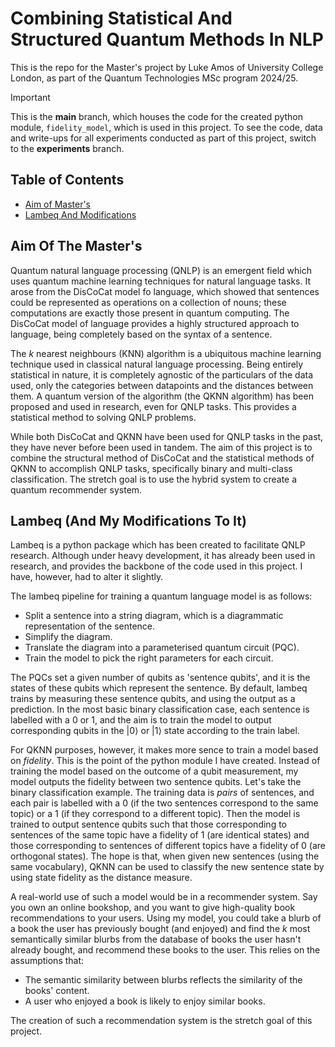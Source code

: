 # Combining Statistical And Structured Quantum Methods In NLP
This is the repo for the Master's project by Luke Amos of University College London, as part of the Quantum Technologies MSc program 2024/25.

> [!IMPORTANT]
> This is the **main** branch, which houses the code for the created python module, `fidelity_model`, which is used in this project. To see the code, data and write-ups for all experiments conducted as part of this project, switch to the **experiments** branch.

## Table of Contents
- [Aim of Master's](#aim-of-the-masters)
- [Lambeq And Modifications](#lambeq-and-my-modifications-to-it)

## Aim Of The Master's[](#aim-of-the-masters)
Quantum natural language processing (QNLP) is an emergent field which uses quantum machine learning techniques for natural language tasks. It arose from the DisCoCat model fo language, which showed that sentences could be represented as operations on a collection of nouns; these computations are exactly those present in quantum computing. The DisCoCat model of language provides a highly structured approach to language, being completely based on the syntax of a sentence. 

The $k$ nearest neighbours (KNN) algorithm is a ubiquitous machine learning technique used in classical natural language processing. Being entirely statistical in nature, it is completely agnostic of the particulars of the data used, only the categories between datapoints and the distances between them. A quantum version of the algorithm (the QKNN algorithm) has been proposed and used in research, even for QNLP tasks. This provides a statistical method to solving QNLP problems.

While both DisCoCat and QKNN have been used for QNLP tasks in the past, they have never before been used in tandem. The aim of this project is to combine the structural method of DisCoCat and the statistical methods of QKNN to accomplish QNLP tasks, specifically binary and multi-class classification. The stretch goal is to use the hybrid system to create a quantum recommender system.

## Lambeq (And My Modifications To It)[](#lambeq-and-my-modifications-to-it)
Lambeq is a python package which has been created to facilitate QNLP research. Although under heavy development, it has already been used in research, and provides the backbone of the code used in this project. I have, however, had to alter it slightly.

The lambeq pipeline for training a quantum language model is as follows:
- Split a sentence into a string diagram, which is a diagrammatic representation of the sentence.
- Simplify the diagram.
- Translate the diagram into a parameterised quantum circuit (PQC).
- Train the model to pick the right parameters for each circuit.

The PQCs set a given number of qubits as 'sentence qubits', and it is the states of these qubits which represent the sentence. By default, lambeq trains by measuring these sentence qubits, and using the output as a prediction. In the most basic binary classification case, each sentence is labelled with a 0 or 1, and the aim is to train the model to output corresponding qubits in the $|0\rangle$ or $|1\rangle$ state according to the train label.

For QKNN purposes, however, it makes more sence to train a model based on *fidelity*. This is the point of the python module I have created. Instead of training the model based on the outcome of a qubit measurement, my model outputs the fidelity between two sentence qubits. Let's take the binary classification example. The training data is *pairs* of sentences, and each pair is labelled with a 0 (if the two sentences correspond to the same topic) or a 1 (if they correspond to a different topic). Then the model is trained to output sentence qubits such that those corresponding to sentences of the same topic have a fidelity of 1 (are identical states) and those corresponding to sentences of different topics have a fidelity of 0 (are orthogonal states). The hope is that, when given new sentences (using the same vocabulary), QKNN can be used to classify the new sentence state by using state fidelity as the distance measure.

A real-world use of such a model would be in a recommender system. Say you own an online bookshop, and you want to give high-quality book recommendations to your users. Using my model, you could take a blurb of a book the user has previously bought (and enjoyed) and find the $k$ most semantically similar blurbs from the database of books the user hasn't already bought, and recommend these books to the user. This relies on the assumptions that:
- The semantic similarity between blurbs reflects the similarity of the books' content.
- A user who enjoyed a book is likely to enjoy similar books.

The creation of such a recommendation system is the stretch goal of this project.